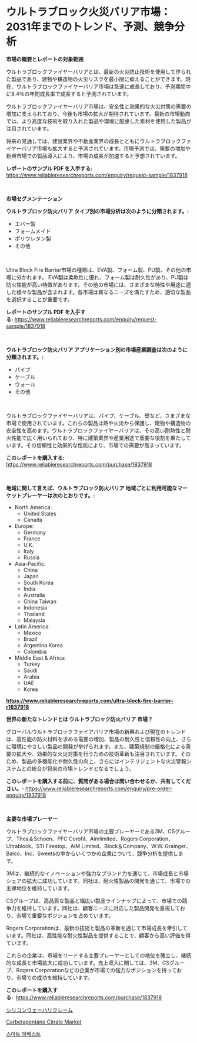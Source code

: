 <p><h1>ウルトラブロック火災バリア市場：2031年までのトレンド、予測、競争分析</h1></p><p><strong>市場の概要とレポートの対象範囲</strong></p>
<p><p>ウルトラブロックファイヤーバリアとは、最新の火災防止技術を使用して作られた製品であり、建物や構造物の火災リスクを最小限に抑えることができます。現在、ウルトラブロックファイヤーバリア市場は急速に成長しており、予測期間中に8.4％の年間成長率で成長すると予測されています。</p><p>ウルトラブロックファイヤーバリア市場は、安全性と効果的な火災対策の需要の増加に支えられており、今後も市場の拡大が期待されています。最新の市場動向では、より高度な技術を取り入れた製品や環境に配慮した素材を使用した製品が注目されています。</p><p>将来の見通しでは、建設業界や不動産業界の成長とともにウルトラブロックファイヤーバリア市場も拡大すると予測されています。市場予測では、需要の増加や新興市場での製品導入により、市場の成長が加速すると予想されています。</p></p>
<p><strong>レポートのサンプル PDF を入手する:</strong> <a href="https://www.reliableresearchreports.com/enquiry/request-sample/1837918">https://www.reliableresearchreports.com/enquiry/request-sample/1837918</a></p>
<p>&nbsp;</p>
<p><strong>市場セグメンテーション</strong></p>
<p><strong>ウルトラブロック防火バリア タイプ別の市場分析は次のように分類されます。:</strong></p>
<p><ul><li>エバー製</li><li>フォームメイド</li><li>ポリウレタン製</li><li>その他</li></ul></p>
<p>&nbsp;</p>
<p><p>Ultra Block Fire Barrier市場の種類は、EVA製、フォーム製、PU製、その他の市場に分かれます。 EVA製は柔軟性に優れ、フォーム製は耐久性があり、PU製は防火性能が高い特徴があります。その他の市場には、さまざまな特性や用途に適した様々な製品が含まれます。各市場は異なるニーズを満たすため、適切な製品を選択することが重要です。</p></p>
<p><strong>レポートのサンプル PDF を入手する:</strong>&nbsp;<a href="https://www.reliableresearchreports.com/enquiry/request-sample/1837918">https://www.reliableresearchreports.com/enquiry/request-sample/1837918</a></p>
<p>&nbsp;</p>
<p><strong> ウルトラブロック防火バリア アプリケーション別の市場産業調査は次のように分類されます。:</strong></p>
<p><ul><li>パイプ</li><li>ケーブル</li><li>ウォール</li><li>その他</li></ul></p>
<p>&nbsp;</p>
<p><p>ウルトラブロックファイヤーバリアは、パイプ、ケーブル、壁など、さまざまな市場で使用されています。これらの製品は熱や火災から保護し、建物や構造物の安全性を高めます。ウルトラブロックファイヤーバリアは、その高い耐熱性と耐火性能で広く用いられており、特に建築業界や産業用途で重要な役割を果たしています。その信頼性と効果的な性能により、市場での需要が高まっています。</p></p>
<p><strong>このレポートを購入する:</strong>&nbsp; <a href="https://www.reliableresearchreports.com/purchase/1837918">https://www.reliableresearchreports.com/purchase/1837918</a></p>
<p>&nbsp;</p>
<p><strong>地域に関して言えば、ウルトラブロック防火バリア 地域ごとに利用可能なマーケットプレーヤーは次のとおりです。:</strong></p>
<p><ul>
    <li>
        North America:
        <ul>
            <li>United States</li>
            <li>Canada</li>
        </ul>
    </li>
    <li>
        Europe:
        <ul>
            <li>Germany</li>
            <li>France</li>
            <li>U.K.</li>
            <li>Italy</li>
            <li>Russia</li>
        </ul>
    </li>
    <li>
        Asia-Pacific:
        <ul>
            <li>China</li>
            <li>Japan</li>
            <li>South Korea</li>
            <li>India</li>
            <li>Australia</li>
            <li>China Taiwan</li>
            <li>Indonesia</li>
            <li>Thailand</li>
            <li>Malaysia</li>
        </ul>
    </li>
    <li>
        Latin America:
        <ul>
            <li>Mexico</li>
            <li>Brazil</li>
            <li>Argentina Korea</li>
            <li>Colombia</li>
        </ul>
    </li>
    <li>
        Middle East & Africa:
        <ul>
            <li>Turkey</li>
            <li>Saudi</li>
            <li>Arabia</li>
            <li>UAE</li>
            <li>Korea</li>
        </ul>
    </li>
    </ul></p>
<p><strong><a href="https://www.reliableresearchreports.com/ultra-block-fire-barrier-r1837918">https://www.reliableresearchreports.com/ultra-block-fire-barrier-r1837918</a></strong>&nbsp;</p>
<p><strong>世界の新たなトレンドとは ウルトラブロック防火バリア 市場？</strong></p>
<p><p>グローバルウルトラブロックファイアバリア市場の新興および現在のトレンドは、高性能の防火材料を求める需要の増加、製品の耐久性と信頼性の向上、さらに環境にやさしい製品の開発が挙げられます。また、建築規制の厳格化による需要の拡大や、効果的な火災対策を行うための技術革新も注目されています。そのため、製品の多機能化や耐久性の向上、さらにはインテリジェントな火災警報システムとの統合が将来の市場トレンドとなるでしょう。</p></p>
<p><strong>このレポートを購入する前に、質問がある場合は問い合わせるか、共有してください。</strong>- <a href="https://www.reliableresearchreports.com/enquiry/pre-order-enquiry/1837918">https://www.reliableresearchreports.com/enquiry/pre-order-enquiry/1837918</a></p>
<p>&nbsp;</p>
<p><strong>主要な市場プレーヤー</strong></p>
<p><p>ウルトラブロックファイヤーバリア市場の主要プレーヤーである3M、CSグループ、Thea＆Schoen、PFC Corofil、Aimlimited、Rogers Corporation、Ultrablock、STI Firestop、AiM Limited、Block＆Company、W.W. Grainger、Balco、Inc、Sweetsの中からいくつかの企業について、競争分析を提供します。</p><p>3Mは、継続的なイノベーションや強力なブランド力を通じて、市場成長と市場シェアの拡大に成功しています。同社は、耐火性製品の開発を通じて、市場での主導地位を維持しています。</p><p>CSグループは、高品質な製品と幅広い製品ラインナップによって、市場での競争力を維持しています。同社は、顧客ニーズに対応した製品開発を重視しており、市場で重要なポジションを占めています。</p><p>Rogers Corporationは、最新の技術と製品の革新を通じて市場成長を牽引しています。同社は、高性能な耐火性製品を提供することで、顧客から高い評価を得ています。</p><p>これらの企業は、市場をリードする主要プレーヤーとしての地位を確立し、継続的な成長と市場拡大に成功しています。売上収入に関しては、3M、CSグループ、Rogers Corporationなどの企業が市場での強力なポジションを持っており、市場での成功を維持しています。</p></p>
<p><strong>このレポートを購入する:</strong>&nbsp;&nbsp;<a href="https://www.reliableresearchreports.com/purchase/1837918">https://www.reliableresearchreports.com/purchase/1837918</a></p>
<p><p><a href="https://github.com/JacksonWiza1924/Market-Research-Report-List-1/blob/main/807440421213.md">シリコンウェーハリクレーム</a></p><p><a href="https://summer-dogwood-3e9.notion.site/Carbetapentane-Citrate-Market-Research-Report-Provides-thorough-Industry-Overview-which-offers-an-I-0abcb69f1f704af8bead0eef1c6e3ec6">Carbetapentane Citrate Market</a></p><p><a href="https://github.com/RichardLueilwitz787/Market-Research-Report-List-1/blob/main/165982419758.md">스마트 하베스트</a></p></p>
